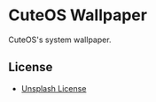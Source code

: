 # CuteOS Wallpaper

CuteOS's system wallpaper.

## License

* [Unsplash License](https://unsplash.com/license)
